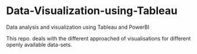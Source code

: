 # Data-Visualization-using-Tableau
Data analysis and visualization using Tableau and PowerBI

This repo. deals with the different approached of visualisations for different openly available data-sets. 

